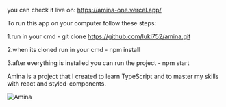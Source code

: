 you can check it live on: https://amina-one.vercel.app/

To run this app on your computer follow these steps:

1.run in your cmd - git clone https://github.com/luki752/amina.git

2.when its cloned run in your cmd - npm install

3.after everything is installed you can run the project - npm start

Amina is a project that I created to learn TypeScript and to master my skills with react and styled-components.

![Amina](https://user-images.githubusercontent.com/58302409/118174479-2a3c7580-b42f-11eb-9410-401c41faa8e6.PNG)



